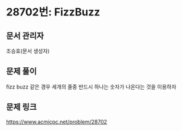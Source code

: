 # 28702번: FizzBuzz
## 문서 관리자
조승효(문서 생성자)
## 문제 풀이
fizz buzz 같은 경우 세개의 줄중 반드시 하나는 숫자가 나온다는 것을 이용하자
## 문제 링크
https://www.acmicpc.net/problem/28702
